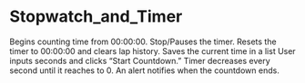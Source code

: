 # Stopwatch_and_Timer
Begins counting time from 00:00:00. Stop/Pauses the timer. Resets the timer to 00:00:00 and clears lap history. Saves the current time in a list User inputs seconds and clicks “Start Countdown.” Timer decreases every second until it reaches to 0. An alert notifies when the countdown ends.
